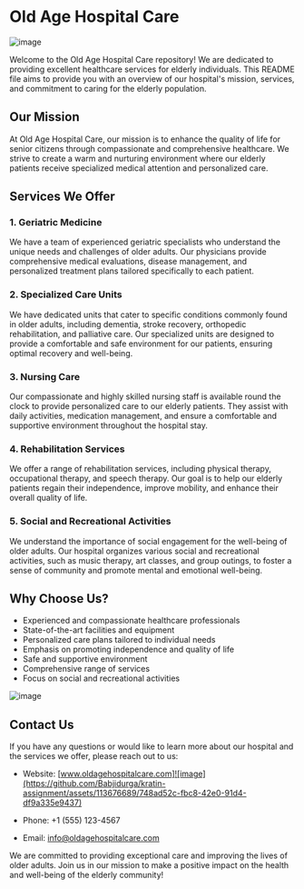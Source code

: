 


# Old Age Hospital Care


![image](https://github.com/Babjidurga/kratin-assignment/assets/113676689/e6c6a505-6f33-4395-a294-4b17ebcfc27f)

Welcome to the Old Age Hospital Care repository! We are dedicated to providing excellent healthcare services for elderly individuals. This README file aims to provide you with an overview of our hospital's mission, services, and commitment to caring for the elderly population.

## Our Mission

At Old Age Hospital Care, our mission is to enhance the quality of life for senior citizens through compassionate and comprehensive healthcare. We strive to create a warm and nurturing environment where our elderly patients receive specialized medical attention and personalized care.

## Services We Offer

### 1. Geriatric Medicine

We have a team of experienced geriatric specialists who understand the unique needs and challenges of older adults. Our physicians provide comprehensive medical evaluations, disease management, and personalized treatment plans tailored specifically to each patient.

### 2. Specialized Care Units

We have dedicated units that cater to specific conditions commonly found in older adults, including dementia, stroke recovery, orthopedic rehabilitation, and palliative care. Our specialized units are designed to provide a comfortable and safe environment for our patients, ensuring optimal recovery and well-being.

### 3. Nursing Care

Our compassionate and highly skilled nursing staff is available round the clock to provide personalized care to our elderly patients. They assist with daily activities, medication management, and ensure a comfortable and supportive environment throughout the hospital stay.

### 4. Rehabilitation Services

We offer a range of rehabilitation services, including physical therapy, occupational therapy, and speech therapy. Our goal is to help our elderly patients regain their independence, improve mobility, and enhance their overall quality of life.

### 5. Social and Recreational Activities

We understand the importance of social engagement for the well-being of older adults. Our hospital organizes various social and recreational activities, such as music therapy, art classes, and group outings, to foster a sense of community and promote mental and emotional well-being.

## Why Choose Us?

- Experienced and compassionate healthcare professionals
- State-of-the-art facilities and equipment
- Personalized care plans tailored to individual needs
- Emphasis on promoting independence and quality of life
- Safe and supportive environment
- Comprehensive range of services
- Focus on social and recreational activities

![image](https://github.com/Babjidurga/kratin-assignment/assets/113676689/a9e2dc71-562f-41ba-b3d5-203394c7afd4)

## Contact Us

If you have any questions or would like to learn more about our hospital and the services we offer, please reach out to us:

- Website: [www.oldagehospitalcare.com]![image](https://github.com/Babjidurga/kratin-assignment/assets/113676689/748ad52c-fbc8-42e0-91d4-df9a335e9437)


- Phone: +1 (555) 123-4567
- Email: info@oldagehospitalcare.com

We are committed to providing exceptional care and improving the lives of older adults. Join us in our mission to make a positive impact on the health and well-being of the elderly community!
